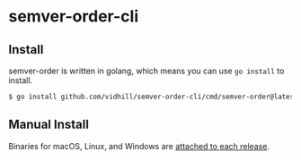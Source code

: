 # semver-order-cli

## Install

semver-order is written in golang, which means you can use `go install` to install.

```bash
$ go install github.com/vidhill/semver-order-cli/cmd/semver-order@latest
```

## Manual Install

Binaries for macOS, Linux, and Windows are [attached to each release](https://github.com/vidhill/semver-order-cli/releases).
